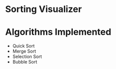 # Sorting Visualizer

# Algorithms Implemented 
  - Quick Sort 
  - Merge Sort
  - Selection Sort
  - Bubble Sort
